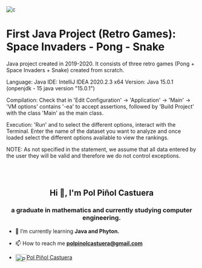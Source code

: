 <img src="https://i.ibb.co/QvgdsXH/fondo-Games.png" alt="c"/>

# First Java Project (Retro Games): Space Invaders - Pong  - Snake
Java project created in 2019-2020. It consists of three retro games (Pong + Space Invaders + Snake) created from scratch.

Language: Java
IDE: IntelliJ IDEA 2020.2.3 x64
Version: Java 15.0.1 (onpenjdk - 15 java version "15.0.1")

Compilation: Check that in 'Edit Configuration' -> 'Application' -> 'Main' -> 'VM options' contains '-ea' to accept assertions, followed by 'Build Project' with the class 'Main' as the main class.

Execution: 'Run' and to select the different options, interact with the Terminal. Enter the name of the dataset you want to analyze and once loaded select the different options available to view the rankings.

NOTE: As not specified in the statement, we assume that all data entered by the user they will be valid and therefore we do not control exceptions.

<br>
<br>

<h2 align="center">Hi 👋, I'm Pol Piñol Castuera</h2>
<h3 align="center">a graduate in mathematics and currently studying computer engineering.</h3>

- 🌱 I’m currently learning **Java and Phyton.**

- 📫 How to reach me **polpinolcastuera@gmail.com**

- <a href="https://linkedin.com/in/pol piñol castuera" target="blank"><img align="center" src="https://cdn.jsdelivr.net/npm/simple-icons@3.0.1/icons/linkedin.svg" alt="pol piñol castuera" height="20" width="30" />Pol Piñol Castuera</a> 
